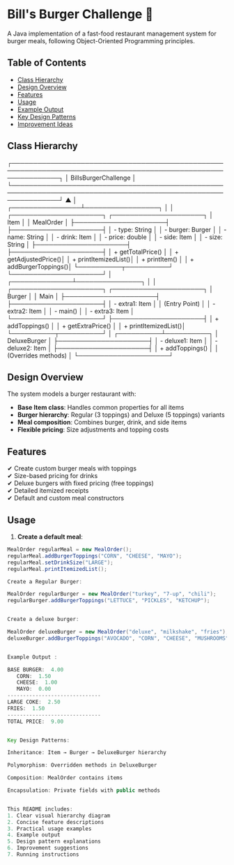 # Bill's Burger Challenge 🍔

A Java implementation of a fast-food restaurant management system for burger meals, following Object-Oriented Programming principles.

## Table of Contents
- [Class Hierarchy](#class-hierarchy)
- [Design Overview](#design-overview)
- [Features](#features)
- [Usage](#usage)
- [Example Output](#example-output)
- [Key Design Patterns](#key-design-patterns)
- [Improvement Ideas](#improvement-ideas)

## Class Hierarchy

┌───────────────────────────────────────────────────────────────────────────────────────────────────────────────┐
│ BillsBurgerChallenge │
└───────────────────────────────────────────────────────────────────────────────────────────────────────────────┘
▲
│
┌────────────────┴─────────────────┐
│ │
┌─────────────────────┐ ┌─────────────────────┐
│ Item │ │ MealOrder │
├─────────────────────┤ ├─────────────────────┤
│ - type: String │ │ - burger: Burger │
│ - name: String │ │ - drink: Item │
│ - price: double │ │ - side: Item │
│ - size: String │ ├─────────────────────┤
├─────────────────────┤ │ + getTotalPrice() │
│ + getAdjustedPrice()│ │ + printItemizedList()│
│ + printItem() │ │ + addBurgerToppings()│
└──────────┬──────────┘ └─────────────────────┘
│
┌──────────────┴───────────────┐
│ │
┌─────────────────────┐ ┌─────────────────────┐
│ Burger │ │ Main │
├─────────────────────┤ ├─────────────────────┤
│ - extra1: Item │ │ (Entry Point) │
│ - extra2: Item │ │ - main() │
│ - extra3: Item │ └─────────────────────┘
├─────────────────────┤
│ + addToppings() │
│ + getExtraPrice() │
│ + printItemizedList()│
└──────────┬──────────┘
│
┌──────────┴──────────┐
│ DeluxeBurger │
├─────────────────────┤
│ - deluxe1: Item │
│ - deluxe2: Item │
├─────────────────────┤
│ + addToppings() │
│ (Overrides methods) │
└─────────────────────┘

## Design Overview

The system models a burger restaurant with:
- **Base Item class**: Handles common properties for all items
- **Burger hierarchy**: Regular (3 toppings) and Deluxe (5 toppings) variants
- **Meal composition**: Combines burger, drink, and side items
- **Flexible pricing**: Size adjustments and topping costs

## Features

✔ Create custom burger meals with toppings  
✔ Size-based pricing for drinks  
✔ Deluxe burgers with fixed pricing (free toppings)  
✔ Detailed itemized receipts  
✔ Default and custom meal constructors  

## Usage

1. **Create a default meal**:
```java
MealOrder regularMeal = new MealOrder();
regularMeal.addBurgerToppings("CORN", "CHEESE", "MAYO");
regularMeal.setDrinkSize("LARGE");
regularMeal.printItemizedList();

Create a Regular Burger:

MealOrder regularBurger = new MealOrder("turkey", "7-up", "chili");
regularBurger.addBurgerToppings("LETTUCE", "PICKLES", "KETCHUP");


Create a deluxe burger:

MealOrder deluxeBurger = new MealOrder("deluxe", "milkshake", "fries");
deluxeBurger.addBurgerToppings("AVOCADO", "CORN", "CHEESE", "MUSHROOMS", "PICKLES");


Example Output :

BASE BURGER:  4.00
   CORN:  1.50
   CHEESE:  1.00
   MAYO:  0.00
------------------------------
LARGE COKE:  2.50
FRIES:  1.50
------------------------------
TOTAL PRICE:  9.00


Key Design Patterns:

Inheritance: Item → Burger → DeluxeBurger hierarchy

Polymorphism: Overridden methods in DeluxeBurger

Composition: MealOrder contains items

Encapsulation: Private fields with public methods


This README includes:
1. Clear visual hierarchy diagram
2. Concise feature descriptions
3. Practical usage examples
4. Example output
5. Design pattern explanations
6. Improvement suggestions
7. Running instructions
